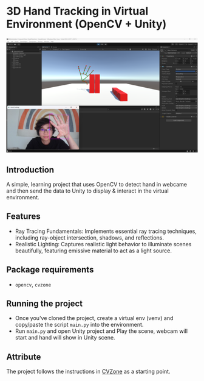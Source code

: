 # 3D Hand Tracking in Virtual Environment (OpenCV + Unity)

<img src="https://github.com/ngol0/CVUnity_HandDetection/blob/main/screenshot.png" width="900" title="pic 2">

## Introduction
A simple, learning project that uses OpenCV to detect hand in webcame and then send the data to Unity to display & interact in the virtual environment.

## Features
* Ray Tracing Fundamentals: Implements essential ray tracing techniques, including ray-object intersection, shadows, and reflections.
* Realistic Lighting: Captures realistic light behavior to illuminate scenes beautifully, featuring emissive material to act as a light source.

## Package requirements
- `opencv`, `cvzone` 

## Running the project
- Once you've cloned the project, create a virtual env (venv) and copy/paste the script `main.py` into the environment. 
- Run `main.py` and open Unity project and Play the scene, webcam will start and hand will show in Unity scene.

## Attribute
The project follows the instructions in [CVZone](https://www.computervision.zone/) as a starting point. 
